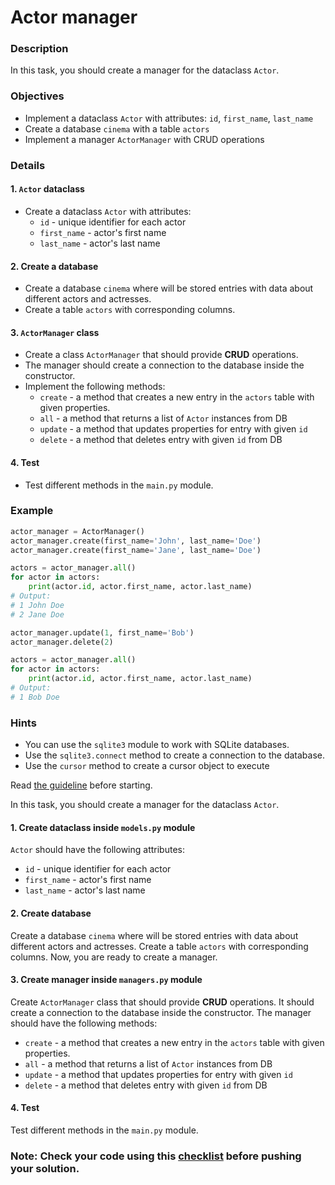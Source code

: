 # Actor manager

### Description
In this task, you should create a manager for the dataclass `Actor`.

### Objectives
- Implement a dataclass `Actor` with attributes: `id`, `first_name`, `last_name`
- Create a database `cinema` with a table `actors`
- Implement a manager `ActorManager` with CRUD operations

### Details
#### 1. `Actor` dataclass
- Create a dataclass `Actor` with attributes:
    - `id` - unique identifier for each actor
    - `first_name` - actor's first name
    - `last_name` - actor's last name

#### 2. Create a database
- Create a database `cinema` where will be stored entries with data about different actors and actresses.
- Create a table `actors` with corresponding columns.

#### 3. `ActorManager` class
- Create a class `ActorManager` that should provide **CRUD** operations.
- The manager should create a connection to the database inside the constructor.
- Implement the following methods:
    - `create` - a method that creates a new entry in the `actors` table with given properties.
    - `all` - a method that returns a list of `Actor` instances from DB
    - `update` - a method that updates properties for entry with given `id`
    - `delete` - a method that deletes entry with given `id` from DB

#### 4. Test
- Test different methods in the `main.py` module.

### Example
```python
actor_manager = ActorManager()
actor_manager.create(first_name='John', last_name='Doe')
actor_manager.create(first_name='Jane', last_name='Doe')

actors = actor_manager.all()
for actor in actors:
    print(actor.id, actor.first_name, actor.last_name)
# Output:
# 1 John Doe
# 2 Jane Doe

actor_manager.update(1, first_name='Bob')
actor_manager.delete(2)

actors = actor_manager.all()
for actor in actors:
    print(actor.id, actor.first_name, actor.last_name)
# Output:
# 1 Bob Doe
```

### Hints
- You can use the `sqlite3` module to work with SQLite databases.
- Use the `sqlite3.connect` method to create a connection to the database.
- Use the `cursor` method to create a cursor object to execute

Read [the guideline](https://github.com/mate-academy/py-task-guideline/blob/main/README.md) before starting.

In this task, you should create a manager for the dataclass `Actor`.

#### 1. Create dataclass inside `models.py` module
`Actor` should have the following attributes:
- `id` - unique identifier for each actor
- `first_name` - actor's first name
- `last_name` - actor's last name

#### 2. Create database
Create a database `cinema` where will be stored entries with data about different actors and actresses.
Create a table `actors` with corresponding columns.
Now, you are ready to create a manager.

#### 3. Create manager inside `managers.py` module
Create `ActorManager` class that should provide **CRUD** operations. 
It should create a connection to the database inside the constructor.
The manager should have the following methods:
- `create` - a method that creates a new entry in the `actors` table
with given properties.
- `all` - a method that returns a list of `Actor` instances from DB
- `update` - a method that updates properties for entry with given `id`
- `delete` - a method that deletes entry with given `id` from DB

#### 4. Test
Test different methods in the `main.py` module.

### Note: Check your code using this [checklist](checklist.md) before pushing your solution.
